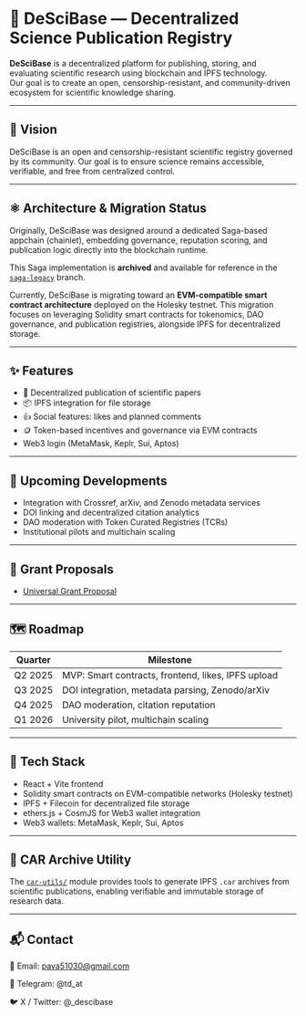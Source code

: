 # 🧠 DeSciBase — Decentralized Science Publication Registry

**DeSciBase** is a decentralized platform for publishing, storing, and evaluating scientific research using blockchain and IPFS technology.  
Our goal is to create an open, censorship-resistant, and community-driven ecosystem for scientific knowledge sharing.

---

## 🧬 Vision

DeSciBase is an open and censorship-resistant scientific registry governed by its community. Our goal is to ensure science remains accessible, verifiable, and free from centralized control.

---

## ⚛️ Architecture & Migration Status

Originally, DeSciBase was designed around a dedicated Saga-based appchain (chainlet), embedding governance, reputation scoring, and publication logic directly into the blockchain runtime.

This Saga implementation is **archived** and available for reference in the [`saga-legacy`](https://github.com/pavave/DeSciBase/tree/saga-legacy) branch.

Currently, DeSciBase is migrating toward an **EVM-compatible smart contract architecture** deployed on the Holesky testnet. This migration focuses on leveraging Solidity smart contracts for tokenomics, DAO governance, and publication registries, alongside IPFS for decentralized storage.

---

## ✨ Features

- 📄 Decentralized publication of scientific papers  
- 📦 IPFS integration for file storage  
- 👍 Social features: likes and planned comments  
- 🪙 Token-based incentives and governance via EVM contracts  
- Web3 login (MetaMask, Keplr, Sui, Aptos)

---

## 🚀 Upcoming Developments

- Integration with Crossref, arXiv, and Zenodo metadata services  
- DOI linking and decentralized citation analytics  
- DAO moderation with Token Curated Registries (TCRs)  
- Institutional pilots and multichain scaling

---

## 📄 Grant Proposals

- [Universal Grant Proposal](./grants/grant-proposal-universal.md)  

---

## 🗺 Roadmap

| Quarter | Milestone                                     |
|---------|-----------------------------------------------|
| Q2 2025 | MVP: Smart contracts, frontend, likes, IPFS upload |
| Q3 2025 | DOI integration, metadata parsing, Zenodo/arXiv |
| Q4 2025 | DAO moderation, citation reputation           |
| Q1 2026 | University pilot, multichain scaling          |

---

## 🔧 Tech Stack

- React + Vite frontend  
- Solidity smart contracts on EVM-compatible networks (Holesky testnet)  
- IPFS + Filecoin for decentralized file storage  
- ethers.js + CosmJS for Web3 wallet integration  
- Web3 wallets: MetaMask, Keplr, Sui, Aptos  

---

## 🧰 CAR Archive Utility

The [`car-utils/`](./car-utils/README.md) module provides tools to generate IPFS `.car` archives from scientific publications, enabling verifiable and immutable storage of research data.

---

## 📬 Contact

📧 Email: pava51030@gmail.com

💬 Telegram: @td_at

🐦 X / Twitter: @_descibase
